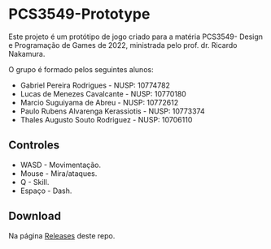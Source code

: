 # PCS3549-Prototype

Este projeto é um protótipo de jogo criado para a matéria PCS3549- Design e Programação de Games de 2022, ministrada pelo prof. dr. Ricardo Nakamura.

O grupo é formado pelos seguintes alunos:
* Gabriel Pereira Rodrigues - NUSP: 10774782
* Lucas de Menezes Cavalcante - NUSP: 10770180
* Marcio Suguiyama de Abreu - NUSP: 10772612
* Paulo Rubens Alvarenga Kerassiotis - NUSP: 10773374
* Thales Augusto Souto Rodriguez - NUSP: 10706110

## Controles

* WASD - Movimentação.
* Mouse - Mira/ataques.
* Q - Skill.
* Espaço - Dash.

## Download

Na página [Releases](https://github.com/Puliping/PCS3549-Prototype/releases) deste repo.
